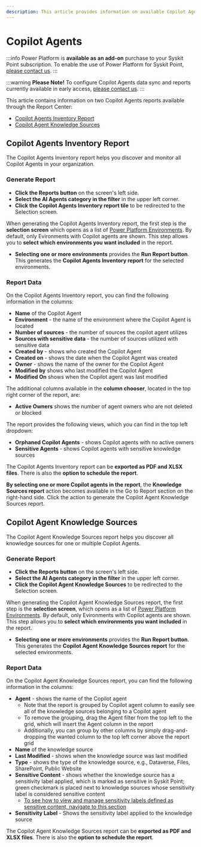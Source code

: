 ```yaml
---
description: This article provides information on available Copilot Agents reports.
---
```


# Copilot Agents

:::info
Power Platform is **available as an add-on** purchase to your Syskit Point subscription. 
To enable the use of Power Platform for Syskit Point, [please contact us](https://www.syskit.com/contact-us-power-platform/).
:::

:::warning
**Please Note!** To configure Copilot Agents data sync and reports currently available in early access, [please contact us](https://www.syskit.com/contact-us-power-platform/).
:::

This article contains information on two Copilot Agents reports available through the Report Center:
* [Copilot Agents Inventory Report](#copilot-agents-inventory-report)
* [Copilot Agent Knowledge Sources](#copilot-agent-knowledge-sources)

## Copilot Agents Inventory Report

The Copilot Agents Inventory report helps you discover and monitor all Copilot Agents in your organization. 

### Generate Report

* **Click the Reports button** on the screen's left side.
* **Select the AI Agents category in the filter** in the upper left corner.
* **Click the Copilot Agents Inventory report tile** to be redirected to the Selection screen.

When generating the Copilot Agents Inventory report, the first step is the **selection screen** which opens as a list of [Power Platform Environments](power-platform-environments-reports.md). By default, only Evironments with Copilot agents are shown. This step allows you to **select which environments you want included** in the report. 

* **Selecting one or more environments** provides the **Run Report button**. This generates the **Copilot Agents Inventory report** for the selected environments. 

### Report Data

On the Copilot Agents Inventory report, you can find the following information in the columns:

* **Name** of the Copilot Agent
* **Environment** - the name of the environment where the Copilot Agent is located
* **Number of sources** - the number of sources the copilot agent utilizes
* **Sources with sensitive data** - the number of sources utilized with sensitive data
* **Created by** - shows who created the Copilot Agent
* **Created on** - shows the date when the Copilot Agent was created
* **Owner** - shows the name of the owner for the Copilot Agent
* **Modified by** shows who last modified the Copilot Agent
* **Modified On** shows when the Copilot agent was last modified

The additional columns available in the **column chooser**, located in the top right corner of the report, are:
      
* **Active Owners** shows the number of agent owners who are not deleted or blocked

The report provides the following views, which you can find in the top left dropdown:
* **Orphaned Copilot Agents** - shows Copilot agents with no active owners
* **Sensitive Agents** - shows Copilot agents with sensitive knowledge sources

The Copilot Agents Inventory report can be **exported as PDF and XLSX files**. There is also the **option to schedule the report**.

**By selecting one or more Copilot agents in the report**, the **Knowledge Sources report** action becomes available in the Go to Report section on the right-hand side. Click the action to generate the Copilot Agent Knowledge Sources report.

## Copilot Agent Knowledge Sources

The Copilot Agent Knowledge Sources report helps you discover all knowledge sources for one or multiple Copilot Agents.

### Generate Report

* **Click the Reports button** on the screen's left side.
* **Select the AI Agents category in the filter** in the upper left corner.
* **Click the Copilot Agent Knowledge Sources** to be redirected to the Selection screen.

When generating the Copilot Agent Knowledge Sources report, the first step is the **selection screen**, which opens as a list of [Power Platform Environments](power-platform-environments-reports.md). By default, only Evironments with Copilot agents are shown. This step allows you to **select which environments you want included** in the report.

* **Selecting one or more environments** provides the **Run Report button**. This generates the **Copilot Agent Knowledge Sources report** for the selected environments. 

### Report Data

On the Copilot Agent Knowledge Sources report, you can find the following information in the columns:

* **Agent** - shows the name of the Copilot agent
    * Note that the report is grouped by Copilot agent column to easily see all of the knowledge sources belonging to a Copilot agent
    * To remove the grouping, drag the Agent filter from the top left to the grid, which will insert the Agent column in the report
    * Additionally, you can group by other columns by simply drag-and-dropping the wanted column to the top left corner above the report grid
* **Name** of the knowledge source
* **Last Modified** - shows when the knowledge source was last modified
* **Type** - shows the type of the knowledge source, e.g., Dataverse, Files, SharePoint, Public Website
* **Sensitive Content** - shows whether the knowledge source has a sensitivity label applied, which is marked as sensitive in Syskit Point; green checkmark is placed next to knowledge sources whose sensitivity label is considered sensitive content
    * [To see how to view and manage sensitivity labels defined as sensitive content, navigate to this section](https://docs.syskit.com/point/microsoft365-inventory/copilot-readiness#sensitive-files)
* **Sensitivity Label** - Shows the sensitivity label applied to the knowledge source

The Copilot Agent Knowledge Sources report can be **exported as PDF and XLSX files**. There is also the **option to schedule the report**.
